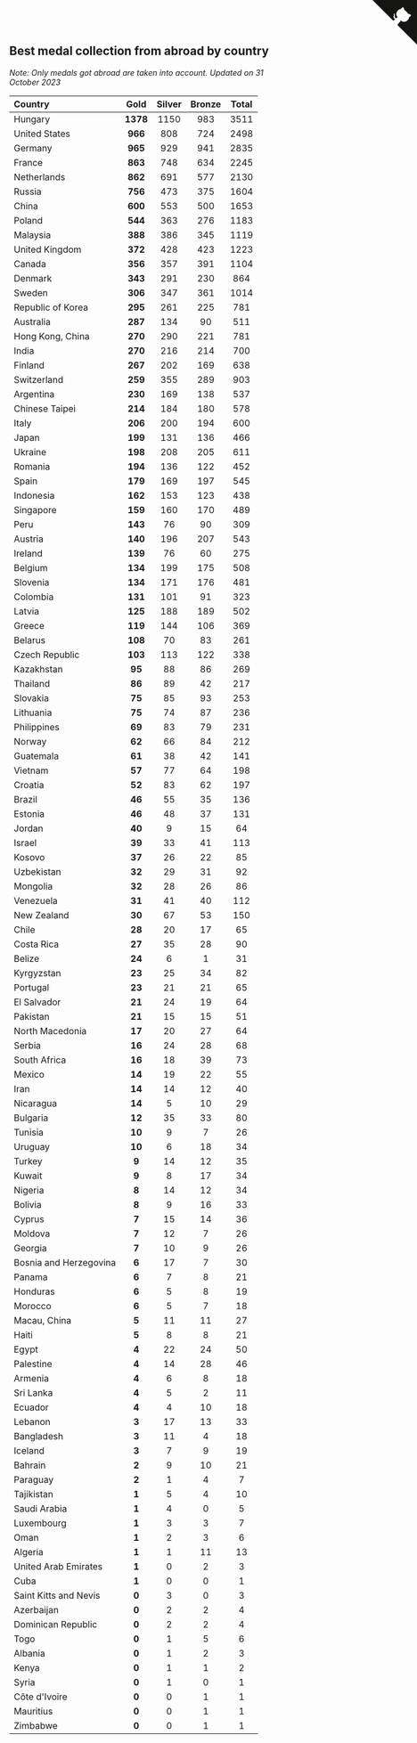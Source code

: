 ## Best medal collection from abroad by country

*Note: Only medals got abroad are taken into account.*
*Updated on 31 October 2023*

| Country | Gold | Silver | Bronze | Total |
| :--- | :--: | :--: | :--: | :--: |
| Hungary | **1378** | 1150 | 983 | 3511 |
| United States | **966** | 808 | 724 | 2498 |
| Germany | **965** | 929 | 941 | 2835 |
| France | **863** | 748 | 634 | 2245 |
| Netherlands | **862** | 691 | 577 | 2130 |
| Russia | **756** | 473 | 375 | 1604 |
| China | **600** | 553 | 500 | 1653 |
| Poland | **544** | 363 | 276 | 1183 |
| Malaysia | **388** | 386 | 345 | 1119 |
| United Kingdom | **372** | 428 | 423 | 1223 |
| Canada | **356** | 357 | 391 | 1104 |
| Denmark | **343** | 291 | 230 | 864 |
| Sweden | **306** | 347 | 361 | 1014 |
| Republic of Korea | **295** | 261 | 225 | 781 |
| Australia | **287** | 134 | 90 | 511 |
| Hong Kong, China | **270** | 290 | 221 | 781 |
| India | **270** | 216 | 214 | 700 |
| Finland | **267** | 202 | 169 | 638 |
| Switzerland | **259** | 355 | 289 | 903 |
| Argentina | **230** | 169 | 138 | 537 |
| Chinese Taipei | **214** | 184 | 180 | 578 |
| Italy | **206** | 200 | 194 | 600 |
| Japan | **199** | 131 | 136 | 466 |
| Ukraine | **198** | 208 | 205 | 611 |
| Romania | **194** | 136 | 122 | 452 |
| Spain | **179** | 169 | 197 | 545 |
| Indonesia | **162** | 153 | 123 | 438 |
| Singapore | **159** | 160 | 170 | 489 |
| Peru | **143** | 76 | 90 | 309 |
| Austria | **140** | 196 | 207 | 543 |
| Ireland | **139** | 76 | 60 | 275 |
| Belgium | **134** | 199 | 175 | 508 |
| Slovenia | **134** | 171 | 176 | 481 |
| Colombia | **131** | 101 | 91 | 323 |
| Latvia | **125** | 188 | 189 | 502 |
| Greece | **119** | 144 | 106 | 369 |
| Belarus | **108** | 70 | 83 | 261 |
| Czech Republic | **103** | 113 | 122 | 338 |
| Kazakhstan | **95** | 88 | 86 | 269 |
| Thailand | **86** | 89 | 42 | 217 |
| Slovakia | **75** | 85 | 93 | 253 |
| Lithuania | **75** | 74 | 87 | 236 |
| Philippines | **69** | 83 | 79 | 231 |
| Norway | **62** | 66 | 84 | 212 |
| Guatemala | **61** | 38 | 42 | 141 |
| Vietnam | **57** | 77 | 64 | 198 |
| Croatia | **52** | 83 | 62 | 197 |
| Brazil | **46** | 55 | 35 | 136 |
| Estonia | **46** | 48 | 37 | 131 |
| Jordan | **40** | 9 | 15 | 64 |
| Israel | **39** | 33 | 41 | 113 |
| Kosovo | **37** | 26 | 22 | 85 |
| Uzbekistan | **32** | 29 | 31 | 92 |
| Mongolia | **32** | 28 | 26 | 86 |
| Venezuela | **31** | 41 | 40 | 112 |
| New Zealand | **30** | 67 | 53 | 150 |
| Chile | **28** | 20 | 17 | 65 |
| Costa Rica | **27** | 35 | 28 | 90 |
| Belize | **24** | 6 | 1 | 31 |
| Kyrgyzstan | **23** | 25 | 34 | 82 |
| Portugal | **23** | 21 | 21 | 65 |
| El Salvador | **21** | 24 | 19 | 64 |
| Pakistan | **21** | 15 | 15 | 51 |
| North Macedonia | **17** | 20 | 27 | 64 |
| Serbia | **16** | 24 | 28 | 68 |
| South Africa | **16** | 18 | 39 | 73 |
| Mexico | **14** | 19 | 22 | 55 |
| Iran | **14** | 14 | 12 | 40 |
| Nicaragua | **14** | 5 | 10 | 29 |
| Bulgaria | **12** | 35 | 33 | 80 |
| Tunisia | **10** | 9 | 7 | 26 |
| Uruguay | **10** | 6 | 18 | 34 |
| Turkey | **9** | 14 | 12 | 35 |
| Kuwait | **9** | 8 | 17 | 34 |
| Nigeria | **8** | 14 | 12 | 34 |
| Bolivia | **8** | 9 | 16 | 33 |
| Cyprus | **7** | 15 | 14 | 36 |
| Moldova | **7** | 12 | 7 | 26 |
| Georgia | **7** | 10 | 9 | 26 |
| Bosnia and Herzegovina | **6** | 17 | 7 | 30 |
| Panama | **6** | 7 | 8 | 21 |
| Honduras | **6** | 5 | 8 | 19 |
| Morocco | **6** | 5 | 7 | 18 |
| Macau, China | **5** | 11 | 11 | 27 |
| Haiti | **5** | 8 | 8 | 21 |
| Egypt | **4** | 22 | 24 | 50 |
| Palestine | **4** | 14 | 28 | 46 |
| Armenia | **4** | 6 | 8 | 18 |
| Sri Lanka | **4** | 5 | 2 | 11 |
| Ecuador | **4** | 4 | 10 | 18 |
| Lebanon | **3** | 17 | 13 | 33 |
| Bangladesh | **3** | 11 | 4 | 18 |
| Iceland | **3** | 7 | 9 | 19 |
| Bahrain | **2** | 9 | 10 | 21 |
| Paraguay | **2** | 1 | 4 | 7 |
| Tajikistan | **1** | 5 | 4 | 10 |
| Saudi Arabia | **1** | 4 | 0 | 5 |
| Luxembourg | **1** | 3 | 3 | 7 |
| Oman | **1** | 2 | 3 | 6 |
| Algeria | **1** | 1 | 11 | 13 |
| United Arab Emirates | **1** | 0 | 2 | 3 |
| Cuba | **1** | 0 | 0 | 1 |
| Saint Kitts and Nevis | **0** | 3 | 0 | 3 |
| Azerbaijan | **0** | 2 | 2 | 4 |
| Dominican Republic | **0** | 2 | 2 | 4 |
| Togo | **0** | 1 | 5 | 6 |
| Albania | **0** | 1 | 2 | 3 |
| Kenya | **0** | 1 | 1 | 2 |
| Syria | **0** | 1 | 0 | 1 |
| Côte d'Ivoire | **0** | 0 | 1 | 1 |
| Mauritius | **0** | 0 | 1 | 1 |
| Zimbabwe | **0** | 0 | 1 | 1 |


<a href="https://github.com/jonatanklosko/wca_statistics" class="github-corner" aria-label="View source on Github"><svg width="80" height="80" viewBox="0 0 250 250" style="fill:#151513; color:#fff; position: absolute; top: 0; border: 0; right: 0;" aria-hidden="true"><path d="M0,0 L115,115 L130,115 L142,142 L250,250 L250,0 Z"></path><path d="M128.3,109.0 C113.8,99.7 119.0,89.6 119.0,89.6 C122.0,82.7 120.5,78.6 120.5,78.6 C119.2,72.0 123.4,76.3 123.4,76.3 C127.3,80.9 125.5,87.3 125.5,87.3 C122.9,97.6 130.6,101.9 134.4,103.2" fill="currentColor" style="transform-origin: 130px 106px;" class="octo-arm"></path><path d="M115.0,115.0 C114.9,115.1 118.7,116.5 119.8,115.4 L133.7,101.6 C136.9,99.2 139.9,98.4 142.2,98.6 C133.8,88.0 127.5,74.4 143.8,58.0 C148.5,53.4 154.0,51.2 159.7,51.0 C160.3,49.4 163.2,43.6 171.4,40.1 C171.4,40.1 176.1,42.5 178.8,56.2 C183.1,58.6 187.2,61.8 190.9,65.4 C194.5,69.0 197.7,73.2 200.1,77.6 C213.8,80.2 216.3,84.9 216.3,84.9 C212.7,93.1 206.9,96.0 205.4,96.6 C205.1,102.4 203.0,107.8 198.3,112.5 C181.9,128.9 168.3,122.5 157.7,114.1 C157.9,116.9 156.7,120.9 152.7,124.9 L141.0,136.5 C139.8,137.7 141.6,141.9 141.8,141.8 Z" fill="currentColor" class="octo-body"></path></svg></a><style>.github-corner:hover .octo-arm{animation:octocat-wave 560ms ease-in-out}@keyframes octocat-wave{0%,100%{transform:rotate(0)}20%,60%{transform:rotate(-25deg)}40%,80%{transform:rotate(10deg)}}@media (max-width:500px){.github-corner:hover .octo-arm{animation:none}.github-corner .octo-arm{animation:octocat-wave 560ms ease-in-out}}</style>
